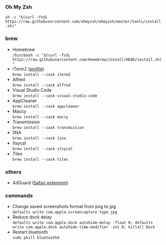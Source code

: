 ### Oh My Zsh  
`sh -c "$(curl -fsSL https://raw.githubusercontent.com/ohmyzsh/ohmyzsh/master/tools/install.sh)"`

### brew
 - Homebrew  
    `/bin/bash -c "$(curl -fsSL https://raw.githubusercontent.com/Homebrew/install/HEAD/install.sh)"`
 - iTerm2 ([profile](./iterm2.json))  
    `brew install --cask iterm2`
 - Alfred  
    `brew install --cask alfred`
 - Visual Studio Code  
    `brew install --cask visual-studio-code`
 - AppCleaner  
    `brew install --cask appcleaner`
 - Maccy  
    `brew install --cask maccy`
 - Transmission  
    `brew install --cask transmission`
 - IINA  
    `brew install --cask iina`
 - Itsycal  
    `brew install --cask itsycal`
 - Tiles  
    `brew install --cask tiles`

### others
 - AdGuard ([Safari extension](https://apps.apple.com/in/app/adguard-for-safari/id1440147259?mt=12))

### commands
 - Change saved screenshots format from png to jpg  
    `defaults write com.apple.screencapture type jpg`
 - Reduce dock delay  
    `defaults write com.apple.dock autohide-delay -float 0; defaults write com.apple.dock autohide-time-modifier -int 0; killall Dock`
 - Restart bluetooth  
    `sudo pkill bluetoothd`